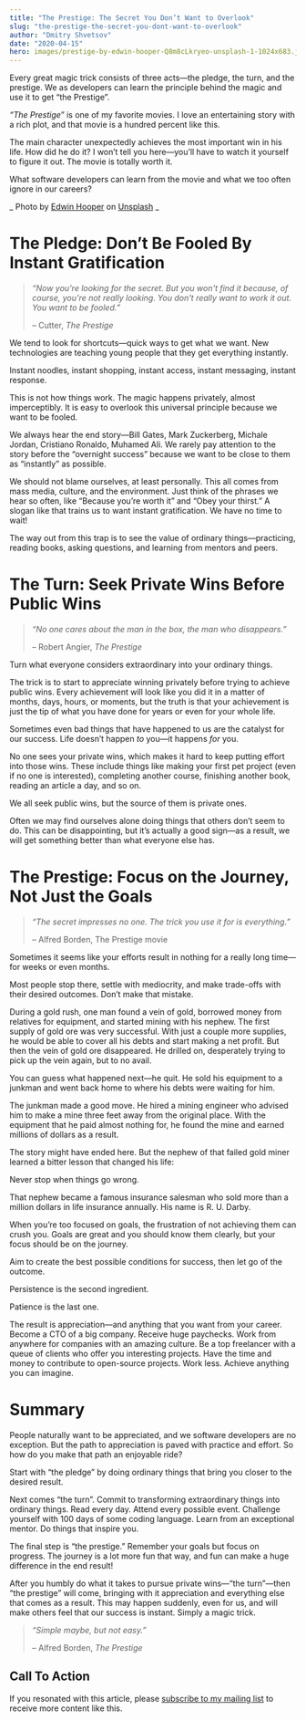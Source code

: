 ```yaml
---
title: "The Prestige: The Secret You Don’t Want to Overlook"
slug: "the-prestige-the-secret-you-dont-want-to-overlook"
author: "Dmitry Shvetsov"
date: "2020-04-15"
hero: images/prestige-by-edwin-hooper-Q8m8cLkryeo-unsplash-1-1024x683.jpg
---
```


Every great magic trick consists of three acts—the pledge, the turn, and the prestige. We as developers can learn the principle behind the magic and use it to get “the Prestige”.

_“The Prestige_” is one of my favorite movies. I love an entertaining story with a rich plot, and that movie is a hundred percent like this.

The main character unexpectedly achieves the most important win in his life. How did he do it? I won’t tell you here—you’ll have to watch it yourself to figure it out. The movie is totally worth it.

What software developers can learn from the movie and what we too often ignore in our careers?

_ Photo by [Edwin Hooper](https://unsplash.com/@edwinhooper?utm_source=unsplash&utm_medium=referral&utm_content=creditCopyText) on [Unsplash](https://unsplash.com/?utm_source=unsplash&utm_medium=referral&utm_content=creditCopyText) _


# The Pledge: Don’t Be Fooled By Instant Gratification

> _“Now you're looking for the secret. But you won't find it because, of course, you're not really looking. You don't really want to work it out. You want to be fooled.”_
> 
> _–_ Cutter, _The Prestige_

We tend to look for shortcuts—quick ways to get what we want. New technologies are teaching young people that they get everything instantly.

Instant noodles, instant shopping, instant access, instant messaging, instant response.

This is not how things work. The magic happens privately, almost imperceptibly. It is easy to overlook this universal principle because we want to be fooled.

We always hear the end story—Bill Gates, Mark Zuckerberg, Michale Jordan, Cristiano Ronaldo, Muhamed Ali. We rarely pay attention to the story before the “overnight success” because we want to be close to them as “instantly” as possible.

We should not blame ourselves, at least personally. This all comes from  mass media, culture, and the environment. Just think of the phrases we hear so often, like “Because you’re worth it” and “Obey your thirst.” A slogan like that trains us to want instant gratification. We have no time to wait!

<div class="Image__Small">
  <Tweet tweetId="1250418894948298757" />
</div>

The way out from this trap is to see the value of ordinary things—practicing, reading books, asking questions, and learning from mentors and peers. 

# The Turn: Seek Private Wins Before Public Wins

> _“No one cares about the man in the box, the man who disappears.”_
> 
> – Robert Angier, _The Prestige_

Turn what everyone considers extraordinary into your ordinary things.

The trick is to start to appreciate winning privately before trying to achieve public wins. Every achievement will look like you did it in a matter of months, days, hours, or moments, but the truth is that your achievement is just the tip of what you have done for years or even for your whole life.

Sometimes even bad things that have happened to us are the catalyst for our success. Life doesn’t happen _to_ you—it happens _for_ you.

No one sees your private wins, which makes it hard to keep putting effort into those wins. These include things like making your first pet project (even if no one is interested), completing another course, finishing another book, reading an article a day, and so on.

We all seek public wins, but the source of them is private ones.

Often we may find ourselves alone doing things that others don’t seem to do. This can be disappointing, but it’s actually a good sign—as a result, we will get something better than what everyone else has.

# The Prestige: Focus on the Journey, Not Just the Goals

> _“The secret impresses no one. The trick you use it for is everything.”_
> 
> – Alfred Borden, The Prestige movie

Sometimes it seems like your efforts result in nothing for a really long time—for weeks or even months.

Most people stop there, settle with mediocrity, and make trade-offs with their desired outcomes. Don’t make that mistake.

During a gold rush, one man found a vein of gold, borrowed money from relatives for equipment, and started mining with his nephew. The first supply of gold ore was very successful. With just a couple more supplies, he would be able to cover all his debts and start making a net profit. But then the vein of gold ore disappeared. He drilled on, desperately trying to pick up the vein again, but to no avail.

You can guess what happened next—he quit. He sold his equipment to a junkman and went back home to where his debts were waiting for him. 

The junkman made a good move. He hired a mining engineer who advised him to make a mine three feet away from the original place. With the equipment that he paid almost nothing for, he found the mine and earned millions of dollars as a result.

The story might have ended here. But the nephew of that failed gold miner learned a bitter lesson that changed his life:

Never stop when things go wrong.

That nephew became a famous insurance salesman who sold more than a million dollars in life insurance annually. His name is R. U. Darby.

When you’re too focused on goals, the frustration of not achieving them can crush you. Goals are great and you should know them clearly, but your focus should be on the journey.

Aim to create the best possible conditions for success, then let go of the outcome. 

Persistence is the second ingredient.

Patience is the last one.

The result is appreciation—and anything that you want from your career. Become a CTO of a big company. Receive huge paychecks. Work from anywhere for companies with an amazing culture. Be a top freelancer with a queue of clients who offer you interesting projects. Have the time and money to contribute to open-source projects. Work less. Achieve anything you can imagine.

# Summary

People naturally want to be appreciated, and we software developers are no exception. But the path to appreciation is paved with practice and effort. So how do you make that path an enjoyable ride?

Start with “the pledge” by doing ordinary things that bring you closer to the desired result.

Next comes “the turn”. Commit to transforming extraordinary things into ordinary things. Read every day. Attend every possible event. Challenge yourself with 100 days of some coding language. Learn from an exceptional mentor. Do things that inspire you.

The final step is “the prestige.” Remember your goals but focus on progress. The journey is a lot more fun that way, and fun can make a huge difference in the end result!

After you humbly do what it takes to pursue private wins—“the turn”—then “the prestige” will come, bringing with it appreciation and everything else that comes as a result. This may happen suddenly, even for us, and will make others feel that our success is instant. Simply a magic trick.

> _“Simple maybe, but not easy.”_
> 
> – Alfred Borden, _The Prestige_

## Call To Action

If you resonated with this article, please [subscribe to my mailing list](https://give.iamdi.dev/tbpm-newsletter) to receive more content like this.

<!--\[convertkit form=1272468\]-->

